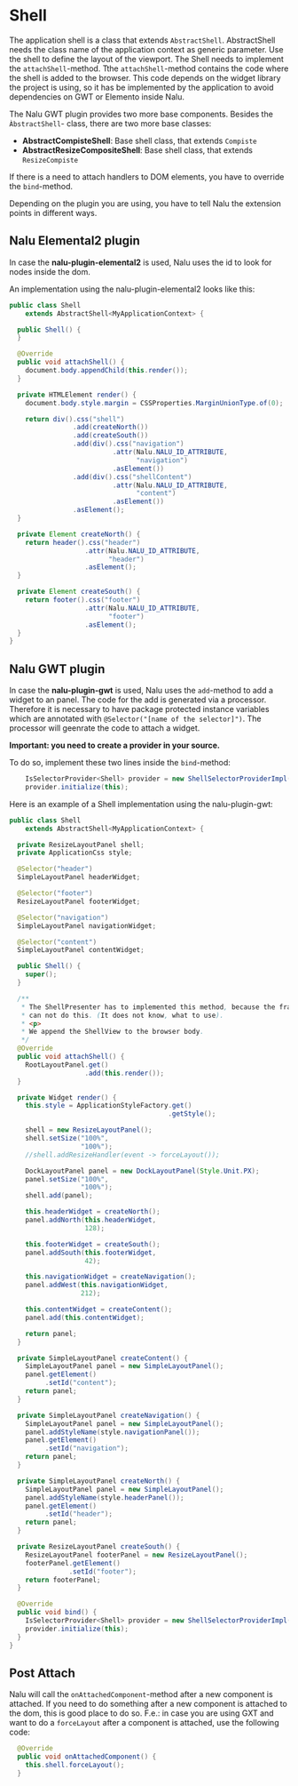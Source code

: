 # Shell

The application shell is a class that extends ```AbstractShell```. AbstractShell needs the class name of the application context as generic parameter. Use the shell to define the layout of the viewport. The Shell needs to implement the ```attachShell```-method. Tthe ```attachShell```-method contains the code where the shell is added to the browser. This code depends on the widget library the project is using, so it has be implemented by the application to avoid dependencies on GWT or Elemento inside Nalu.

The Nalu GWT plugin provides two more base components. Besides the ```ÀbstractShell```-
class, there are two more base classes:

* **AbstractCompisteShell**: Base shell class, that extends ```Compiste```
* **AbstractResizeCompositeShell**: Base shell class, that extends ```ResizeCompiste```

If there is a need to attach handlers to DOM elements, you have to override the ```bind```-method.

Depending on the plugin you are using, you have to tell Nalu the extension points in different ways.

## Nalu Elemental2 plugin
In case the **nalu-plugin-elemental2** is used, Nalu uses the id to look for nodes inside the dom.

An implementation using the nalu-plugin-elemental2 looks like this:

```Java
public class Shell
    extends AbstractShell<MyApplicationContext> {

  public Shell() {
  }

  @Override
  public void attachShell() {
    document.body.appendChild(this.render());
  }

  private HTMLElement render() {
    document.body.style.margin = CSSProperties.MarginUnionType.of(0);

    return div().css("shell")
                .add(createNorth())
                .add(createSouth())
                .add(div().css("navigation")
                          .attr(Nalu.NALU_ID_ATTRIBUTE,
                                "navigation")
                          .asElement())
                .add(div().css("shellContent")
                          .attr(Nalu.NALU_ID_ATTRIBUTE,
                                "content")
                          .asElement())
                .asElement();
  }

  private Element createNorth() {
    return header().css("header")
                   .attr(Nalu.NALU_ID_ATTRIBUTE,
                         "header")
                   .asElement();
  }

  private Element createSouth() {
    return footer().css("footer")
                   .attr(Nalu.NALU_ID_ATTRIBUTE,
                         "footer")
                   .asElement();
  }
}
```


## Nalu GWT plugin
In case the **nalu-plugin-gwt** is used, Nalu uses the ```add```-method to add a widget to an panel. The code for the add is generated via a processor. Therefore it is necessary to have package protected instance variables which are annotated with ```@Selector("[name of the selector]")```. The processor will geenrate the code to attach a widget.

**Important: you need to create a provider in your source.**

To do so, implement these two lines inside the ```bind```-method:

```Java
    IsSelectorProvider<Shell> provider = new ShellSelectorProviderImpl();
    provider.initialize(this);
```

Here is an example of a Shell implementation using the nalu-plugin-gwt:
```Java
public class Shell
    extends AbstractShell<MyApplicationContext> {

  private ResizeLayoutPanel shell;
  private ApplicationCss style;

  @Selector("header")
  SimpleLayoutPanel headerWidget;

  @Selector("footer")
  ResizeLayoutPanel footerWidget;

  @Selector("navigation")
  SimpleLayoutPanel navigationWidget;

  @Selector("content")
  SimpleLayoutPanel contentWidget;

  public Shell() {
    super();
  }

  /**
   * The ShellPresenter has to implemented this method, because the framework
   * can not do this. (It does not know, what to use).
   * <p>
   * We append the ShellView to the browser body.
   */
  @Override
  public void attachShell() {
    RootLayoutPanel.get()
                   .add(this.render());
  }

  private Widget render() {
    this.style = ApplicationStyleFactory.get()
                                        .getStyle();

    shell = new ResizeLayoutPanel();
    shell.setSize("100%",
                  "100%");
    //shell.addResizeHandler(event -> forceLayout());

    DockLayoutPanel panel = new DockLayoutPanel(Style.Unit.PX);
    panel.setSize("100%",
                  "100%");
    shell.add(panel);

    this.headerWidget = createNorth();
    panel.addNorth(this.headerWidget,
                   128);

    this.footerWidget = createSouth();
    panel.addSouth(this.footerWidget,
                   42);

    this.navigationWidget = createNavigation();
    panel.addWest(this.navigationWidget,
                  212);

    this.contentWidget = createContent();
    panel.add(this.contentWidget);

    return panel;
  }

  private SimpleLayoutPanel createContent() {
    SimpleLayoutPanel panel = new SimpleLayoutPanel();
    panel.getElement()
         .setId("content");
    return panel;
  }

  private SimpleLayoutPanel createNavigation() {
    SimpleLayoutPanel panel = new SimpleLayoutPanel();
    panel.addStyleName(style.navigationPanel());
    panel.getElement()
         .setId("navigation");
    return panel;
  }

  private SimpleLayoutPanel createNorth() {
    SimpleLayoutPanel panel = new SimpleLayoutPanel();
    panel.addStyleName(style.headerPanel());
    panel.getElement()
         .setId("header");
    return panel;
  }

  private ResizeLayoutPanel createSouth() {
    ResizeLayoutPanel footerPanel = new ResizeLayoutPanel();
    footerPanel.getElement()
               .setId("footer");
    return footerPanel;
  }

  @Override
  public void bind() {
    IsSelectorProvider<Shell> provider = new ShellSelectorProviderImpl();
    provider.initialize(this);
  }
}
```

## Post Attach
Nalu will call the ```onAttachedComponent```-method after a new component is attached. If you need to do something after a new component is attached to the dom, this is good place to do so. F.e.: in case you are using GXT and want to do a ```forceLayout``` after a component is attached, use the following code:

```Java
  @Override
  public void onAttachedComponent() {
    this.shell.forceLayout();
  }

```
